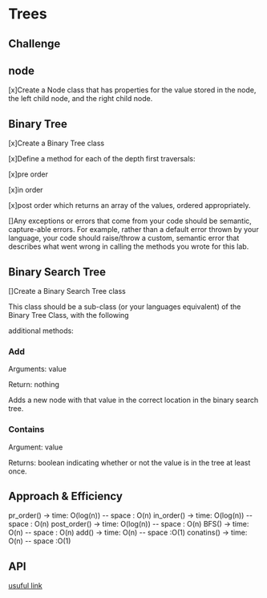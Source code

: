 # Trees
<!-- Short summary or background information -->

## Challenge
<!-- Description of the challenge -->

## node

[x]Create a Node class that has properties for the value stored in the node, the left child node, and the right child node.


## Binary Tree
[x]Create a Binary Tree class

[x]Define a method for each of the depth first traversals:

[x]pre order

[x]in order

[x]post order which returns an array of the values, ordered appropriately.

[]Any exceptions or errors that come from your code should be semantic, capture-able errors. For example, rather than a default error thrown by your language, your code should raise/throw a custom, semantic error that describes what went wrong in calling the methods you wrote for this lab.


## Binary Search Tree

[]Create a Binary Search Tree class

This class should be a sub-class (or your languages equivalent) of the Binary Tree Class, with the following 

additional methods:

### Add

Arguments: value

Return: nothing

Adds a new node with that value in the correct location in the binary search tree.

### Contains

Argument: value

Returns: boolean indicating whether or not the value is in the tree at least once.

## Approach & Efficiency
<!-- What approach did you take? Why? What is the Big O space/time for this approach? -->

pr_order() -> time: O(log(n)) -- space : O(n)
in_order() -> time: O(log(n)) -- space : O(n)
post_order() -> time: O(log(n)) -- space : O(n)
BFS() -> time: O(n) -- space : O(n)
add() -> time: O(n) -- space :O(1)
conatins() -> time: O(n) -- space :O(1)


## API
<!-- Description of each method publicly available in each of your trees -->



[usuful link](https://codefellows.github.io/common_curriculum/data_structures_and_algorithms/Code_401/class-15/resources/Trees.html)